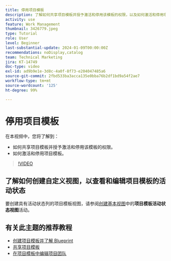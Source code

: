 ```yaml
---
title: 停用项目模板
description: 了解如何共享项目模板并授予激活和停用该模板的权限，以及如何激活和停用项目模板。
activity: use
feature: Work Management
thumbnail: 3426779.jpeg
type: Tutorial
role: User
level: Beginner
last-substantial-update: 2024-01-09T00:00:00Z
recommendations: noDisplay,catalog
team: Technical Marketing
jira: KT-14749
doc-type: video
exl-id: ad9b9e1e-3d8c-4a0f-8f73-e204047485a6
source-git-commit: 2fbd533ba3acca135e0bba76b2df1bd9a54f2ae7
workflow-type: tm+mt
source-wordcount: '125'
ht-degree: 99%

---
```


# 停用项目模板

在本视频中，您将了解到：

* 如何共享项目模板并授予激活和停用该模板的权限。
* 如何激活和停用项目模板。

>[!VIDEO](https://video.tv.adobe.com/v/3426779/?quality=12&learn=on&enablevpops)

## 了解如何创建自定义视图，以查看和编辑项目模板的活动状态

要创建具有活动状态列的项目模板视图，请参阅[创建基本视图](https://experienceleague.adobe.com/en/docs/workfront-learn/tutorials-workfront/reporting/basic-reporting/create-a-basic-view#activity-4-create-a-project-template-active-status-view)中的&#x200B;**项目模板活动状态视图**&#x200B;活动。

## 有关此主题的推荐教程

* [创建项目模板并了解 Blueprint](/help/manage-work/create-and-manage-project-templates/create-a-project-template.md)
* [共享项目模板](/help/manage-work/create-and-manage-project-templates/share-a-project-template.md)
* [在项目模板中编辑项目团队](/help/manage-work/create-and-manage-project-templates/edit-the-project-team-in-a-project-template.md)
